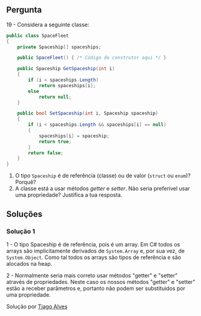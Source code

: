 ## Pergunta

19 - Considera a seguinte classe:

```cs
public class SpaceFleet
{
    private Spaceship[] spaceships;

    public SpaceFleet() { /* Código do construtor aqui */ }

    public Spaceship GetSpaceship(int i)
    {
        if (i < spaceships.Length)
            return spaceships[i];
        else
            return null;
    }

    public bool SetSpaceship(int i, Spaceship spaceship)
    {
        if (i < spaceships.Length && spaceships[i] == null)
        {
            spaceships[i] = spaceship;
            return true;
        }
        return false;
    }
}

```

1. O tipo `Spaceship` é de referência (classe) ou de valor (`struct` ou
   `enum`)? Porquê?
2. A classe está a usar métodos _getter_ e _setter_. Não seria preferível usar
   uma propriedade? Justifica a tua resposta.

## Soluções

### Solução 1

1 - O tipo Spaceship é de referência, pois é um array. Em C# todos os arrays são implicitamente derivados de `System.Array` e, por sua vez, de `System.Object`. Como tal todos os arrays são tipos de referência e são alocados na heap.
 
2 - Normalmente seria mais correto usar métodos "getter" e "setter" através de propriedades. Neste caso os nossos métodos "getter" e "setter" estão a receber parâmetros e, portanto não podem ser substituidos por uma propriedade.

Solução por [Tiago Alves](https://github.com/synpse)
